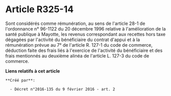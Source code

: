 # Article R325-14

Sont considérés comme rémunération, au sens de l'article 28-1 de l'ordonnance n° 96-1122 du 20 décembre 1996 relative à
l'amélioration de la santé publique à Mayotte, les revenus correspondant aux recettes hors taxe dégagées par l'activité du
bénéficiaire du contrat d'appui et à la rémunération prévue au 7° de l'article R. 127-1 du code de commerce, déduction faite
des frais liés à l'exercice de l'activité du bénéficiaire et des frais mentionnés au deuxième alinéa de l'article L. 127-3 du
code de commerce.

**Liens relatifs à cet article**

	**Créé par**:

	  - Décret n°2016-135 du 9 février 2016 - art. 2
